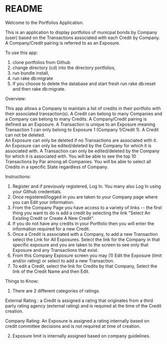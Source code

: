 # README

Welcome to the Portfolios Application.

This is an application to display portfolios of municpal bonds by Company (user) based on the Transactions associated with each Credit by Company.  A Company/Credit pairing is referred to as an Exposure.

To use this app:

1. clone portfolios from Github
2. change directory (cd) into the directory portfolios,
3. run bundle install,
4. run rake db:migrate
5. If you choose to delete the database and start fresh run rake db:reset and then rake db:migrate.

Overview:

This app allows a Company to maintain a list of credits in their portfolio with their associated transaction(s).
A Credit can belong to many Companies and a Company can belong to many Credits.
A Company/Credit pairing is defined as an Exposure.
A Transaction is unique to an Exposure meaning Transaction 1 can only belong to Exposure 1 (Company 1/Credit 1).
A Credit can not be deleted.  
An Exposure can only be deleted if no Transactions are associated with it.
An Exposure can only be edited/deleted by the Company for which it is associated with.
A Transaction can only be edited/deleted by the Company for which it is associated with.
You will be able to see the top 10 Transactions by Par among all Companies.
You will be able to select all Credits in a specific State regardless of Company.

Instructions:
1. Register and if previously registered, Log In.  You many also Log In using your Github credentials.
2. Once registered/logged in you are taken to your Company page where you can Edit your information.
3. From the Company Page you have access to a variety of links -- the first thing you want to do is add a credit by selecting the link "Select An Existing Credit or Create A New Credit".
4. If you do not have any credits in your Portfolio then you will enter the information required for a new Credit.
5. Once a Credit is associated with a Company, to add a new Transaction select the Link for All Exposures. Select the link for the Company in that specific exposure and you are taken to the screen to see only that Exposure and any Transactions that exist.
6. From this Company Exposure screen you may (1) Edit the Exposure (limit and/or rating) or select to add a new Transaction.
7. To edit a Credit, select the link for Credits by that Company, Select the link of the Credit Name and then Edit.

Things to Know:
1. There are 2 different categories of ratings.  

  External Rating : a Credit is assigned a rating that originates from a third party rating agency (external rating) and is required at the time of the Credit creation.  

  Company Rating: An Exposure is assigned a rating internally based on credit committee decisions and is not required at time of creation.
  
2. Exposure limit is internally assigned based on company guidelines.
